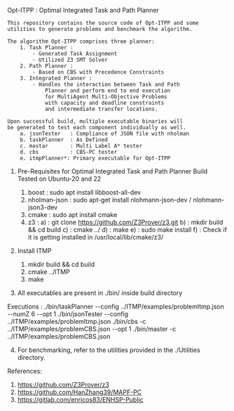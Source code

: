 Opt-ITPP : Optimal Integrated Task and Path Planner

    This repository contains the source code of Opt-ITPP and some 
    utilities to generate problems and benchmark the algorithm.

    The algorithm Opt-ITPP comprises three planner:
        1. Task Planner : 
            - Generated Task Assignment
            - Utilized Z3 SMT Solver
        2. Path Planner :
            - Based on CBS with Precedence Constraints
        3. Integrated Planner :
            - Handles the interaction between Task and Path 
                Planner and perform end to end execution
                for MultiAgent Multi-Objective Problems
                with capacity and deadline constraints
                and intermediate transfer locations.
    
    Upon successful build, multiple executable binaries will 
    be generated to test each component individually as well.
        a. jsonTester   : Compliance of JSON file with nholman
        b. taskPlanner  : As Defined
        c. mastar       : Multi Label A* tester
        d. cbs			: CBS-PC tester
        e. itmpPlanner*: Primary executable for Opt-ITPP  


1. Pre-Requisites for Optimal Integrated Task and Path Planner
    Build Tested on Ubuntu-20 and 22
    1. boost            : sudo apt install libboost-all-dev
    2. nholman-json     : sudo apt-get install nlohmann-json-dev / nlohmann-json3-dev
    3. cmake            : sudo apt install cmake
    4. z3               :
        a) : git clone https://github.com/Z3Prover/z3.git
        b) : mkdir build && cd build
        c) : cmake ../
        d) : make
        e) : sudo make install
        f) : Check if it is getting installed in /usr/local/lib/cmake/z3/

2. Install ITMP
    1. mkdir build && cd build
    2. cmake ../ITMP
    3. make 
    
3. All executables are present in ./bin/ inside build directory

Executions  :
./bin/taskPlanner --config ../ITMP/examples/problemItmp.json --numZ 6 --opt 1
./bin/jsonTester --config ../ITMP/examples/problemItmp.json
./bin/cbs -c ../ITMP/examples/problemCBS.json --opt 1
./bin/master -c ../ITMP/examples/problemCBS.json


4. For benchmarking, refer to the utilities provided in the ./Utilities directory.


References:
1. https://github.com/Z3Prover/z3
2. https://github.com/HanZhang39/MAPF-PC
3. https://gitlab.com/enricos83/ENHSP-Public
